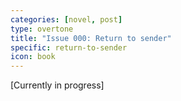 ```yaml
---
categories: [novel, post]
type: overtone
title: "Issue 000: Return to sender"
specific: return-to-sender
icon: book
---
```

[Currently in progress]
